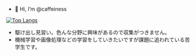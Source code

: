 - 👋 Hi, I’m @caffeiness

[![Top Langs](https://github-readme-stats.vercel.app/api/top-langs/?username=caffeiness&theme=onedark)](https://github.com/anuraghazra/github-readme-stats)

- 駆け出し見習い。色んな分野に興味があるので収集がつきません。
- 機械学習や画像処理などの学習をしていきたいですが課題に追われている苦学生です。
